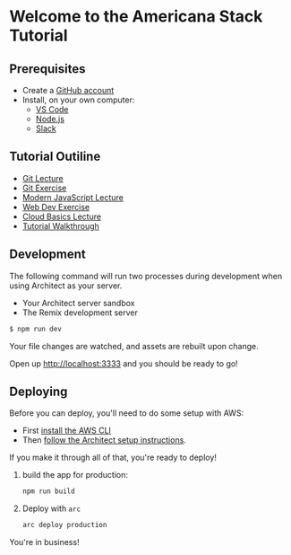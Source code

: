 # Welcome to the Americana Stack Tutorial

## Prerequisites

- Create a [GitHub account](https://github.com)
- Install, on your own computer:
  - [VS Code](https://code.visualstudio.com/download)
  - [Node.js](https://nodejs.org/en/download)
  - [Slack](https://slack.com/downloads/)

## Tutorial Outiline

- [Git Lecture](./syllabus/git-lecture.md)
- [Git Exercise](./syllabus/git-exercise.md)
- [Modern JavaScript Lecture](./syllabus/modern-javascript.md)
- [Web Dev Exercise](./syllabus/web-dev-exercise.md)
- [Cloud Basics Lecture](./syllabus/cloud-basics-lecture.md)
- [Tutorial Walkthrough](./syllabus/tutorial-walkthrough.md)

## Development

The following command will run two processes during development when using Architect as your server.

- Your Architect server sandbox
- The Remix development server

```sh
$ npm run dev
```

Your file changes are watched, and assets are rebuilt upon change.

Open up [http://localhost:3333](http://localhost:3333) and you should be ready to go!

## Deploying

Before you can deploy, you'll need to do some setup with AWS:

- First [install the AWS CLI](https://docs.aws.amazon.com/cli/latest/userguide/install-cliv2.html)
- Then [follow the Architect setup instructions](https://arc.codes/docs/en/guides/get-started/detailed-aws-setup).

If you make it through all of that, you're ready to deploy!

1. build the app for production:

   ```sh
   npm run build
   ```

2. Deploy with `arc`

   ```sh
   arc deploy production
   ```

You're in business!
